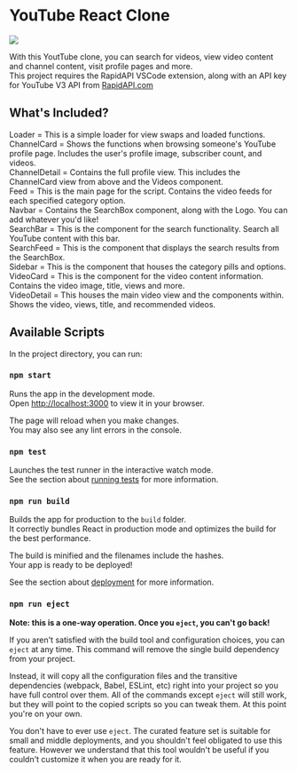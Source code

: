 # YouTube React Clone

<img src="https://i.ibb.co/qCh7nvF/youtube-clone.png">

With this YoutTube clone, you can search for videos, view video content and channel content, visit profile pages and more.<br>
This project requires the RapidAPI VSCode extension, along with an API key for YouTube V3 API from <a href="https://RapidAPI.com/">RapidAPI.com</a>

## What's Included?

Loader = This is a simple loader for view swaps and loaded functions.<br>
ChannelCard = Shows the functions when browsing someone's YouTube profile page. Includes the user's profile image, subscriber count, and videos.<br>
ChannelDetail = Contains the full profile view. This includes the ChannelCard view from above and the Videos component.<br>
Feed = This is the main page for the script. Contains the video feeds for each specified category option.<br>
Navbar = Contains the SearchBox component, along with the Logo. You can add whatever you'd like!<br>
SearchBar = This is the component for the search functionality. Search all YouTube content with this bar.<br>
SearchFeed = This is the component that displays the search results from the SearchBox.<br>
Sidebar = This is the component that houses the category pills and options.<br>
VideoCard = This is the component for the video content information. Contains the video image, title, views and more.<br>
VideoDetail = This houses the main video view and the components within. Shows the video, views, title, and recommended videos.<br>

## Available Scripts

In the project directory, you can run:

### `npm start`

Runs the app in the development mode.\
Open [http://localhost:3000](http://localhost:3000) to view it in your browser.

The page will reload when you make changes.\
You may also see any lint errors in the console.

### `npm test`

Launches the test runner in the interactive watch mode.\
See the section about [running tests](https://facebook.github.io/create-react-app/docs/running-tests) for more information.

### `npm run build`

Builds the app for production to the `build` folder.\
It correctly bundles React in production mode and optimizes the build for the best performance.

The build is minified and the filenames include the hashes.\
Your app is ready to be deployed!

See the section about [deployment](https://facebook.github.io/create-react-app/docs/deployment) for more information.

### `npm run eject`

**Note: this is a one-way operation. Once you `eject`, you can't go back!**

If you aren't satisfied with the build tool and configuration choices, you can `eject` at any time. This command will remove the single build dependency from your project.

Instead, it will copy all the configuration files and the transitive dependencies (webpack, Babel, ESLint, etc) right into your project so you have full control over them. All of the commands except `eject` will still work, but they will point to the copied scripts so you can tweak them. At this point you're on your own.

You don't have to ever use `eject`. The curated feature set is suitable for small and middle deployments, and you shouldn't feel obligated to use this feature. However we understand that this tool wouldn't be useful if you couldn't customize it when you are ready for it.
